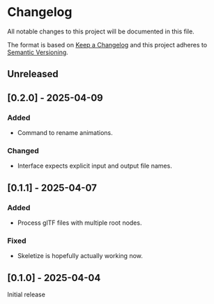 # Changelog
All notable changes to this project will be documented in this file.

The format is based on [Keep a Changelog](http://keepachangelog.com/en/1.0.0/)
and this project adheres to [Semantic Versioning](https://semver.org/spec/v2.0.0.html).

## Unreleased

## [0.2.0] - 2025-04-09

### Added
- Command to rename animations.

### Changed
- Interface expects explicit input and output file names.

## [0.1.1] - 2025-04-07

### Added
- Process glTF files with multiple root nodes.

### Fixed
- Skeletize is hopefully actually working now.

## [0.1.0] - 2025-04-04
Initial release
